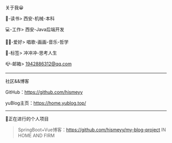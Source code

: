 关于我😀

🏫-读书> 西安-机械-本科

💻-工作> 西安-Java后端开发

🤟🏻-爱好> 唱歌-画画-音乐-哲学

🎈-标签> 冲冲冲-思考人生

📪-邮箱> 1942886312@qq.com

<hr>

社区&&博客

GitHub：https://github.com/hismeyy

yuBlog主页：https://home.yublog.top/

<hr>

🐯正在进行的个人项目

> SpringBoot+Vue博客：https://github.com/hismeyy/my-blog-project
> IN HOME AND FIRM
